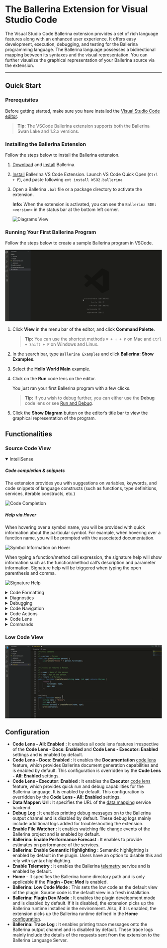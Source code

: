 # The Ballerina Extension for Visual Studio Code

The Visual Studio Code Ballerina extension provides a set of rich language features along with an enhanced user experience. 
It offers easy development, execution, debugging, and testing for the Ballerina programming language. 
The Ballerina language possesses a bidirectional mapping between its syntaxes and the visual representation. 
You can further visualize the graphical representation of your Ballerina source via the extension.

---
## Quick Start

### Prerequisites

Before getting started, make sure you have installed the [Visual Studio Code editor](https://code.visualstudio.com/download).

>**Tip:** The VSCode Ballerina extension supports both the Ballerina Swan Lake and 1.2.x versions.

### Installing the Ballerina Extension

Follow the steps below to install the Ballerina extension.

1. [Download](https://ballerina.io/downloads/) and [install](https://ballerina.io/learn/user-guide/getting-started/setting-up-ballerina/#installing-ballerina) Ballerina.
2. [Install](https://ballerina.io/learn/tooling-guide/visual-studio-code-extension/quick-start/#installing-the-ballerina-extension) Ballerina VS Code Extension. Launch VS Code Quick Open (`Ctrl + P`), and paste following `ext install WSO2.ballerina`
3. Open a Ballerina `.bal` file or a package directory to activate the extension.

	**Info:** When the extension is activated, you can see the `Ballerina SDK: <version>` in the status bar at the bottom left corner.

    ![Diagrams View](/learn/images/show-version-on-vscode.png)

### Running Your First Ballerina Program

Follow the steps below to create a sample Ballerina program in VSCode.

![Running Your First Ballerina Program](/learn/images/running-your-program.gif)

1. Click **View** in the menu bar of the editor, and click **Command Palette**.

    >**Tip:** You can use the shortcut methods `⌘ + ↑ + P` on Mac and `Ctrl + Shift + P` on Windows and Linux.

2. In the search bar, type `Ballerina Examples` and click **Ballerina: Show Examples**.

3. Select the **Hello World Main** example.

4. Click on the **Run** code lens on the editor. 

    You just ran your first Ballerina program with a few clicks.

    >**Tip:** If you wish to debug further, you can either use the **Debug** code lens or see [Run and Debug](#debugging).

5. Click the **Show Diagram** button on the editor’s title bar to view the graphical representation of the program.

## Functionalities

### Source Code View

<details open>
<summary>IntelliSense</summary>

##### Code completion & snippets
The extension provides you with suggestions on variables, keywords, and code snippets of language constructs (such as functions, type definitions, services, iterable constructs, etc.)

![Code Completion](/learn/images/code-completion.gif)

##### Help via Hover
When hovering over a symbol name, you will be provided with quick information about the particular symbol. For example, when hovering over a function name, you will be prompted with the associated documentation.

![Symbol Information on Hover](/learn/images/symbol-information-on-hover.gif)

When typing a function/method call expression, the signature help will show information such as the function/method call’s description and parameter information. Signature help will be triggered when typing the open parenthesis and comma.

![Signature Help](/learn/images/signature-help.gif)
</details>

<details>
<summary>Code Formatting</summary>
Code formatting has the two options below. 

  - Formatting a document 

  ![Formatting a Document](/learn/images/format-document.gif)

  - Formatting a selected range in the document

  ![Formatting a Document Range](/learn/images/format-document-range.gif)
</details>

<details>
<summary>Diagnostics</summary>

The diagnostics show you the syntax and semantic errors in the source code. Varieties of diagnostics such as errors and warnings will be shown. For a selected set of diagnostics, you can see the quick fixes. For example, the `variable assignment is required` diagnostic will have two associated quick fixes to create a new variable and ignore the return value.

![Diagnostics](/learn/images/diagnostics.gif)

</details>

<details>

<h4 class="hidden">Debugging</h4>
<summary>Debugging</summary>

The Ballerina VS Code extension comes with builtin debugging capabilities, so that the Ballerina users can seamlessly troubleshoot their applications at runtime. 
It allows you to debug Ballerina programs, services, tests and also provides remote debugging capabilities out of the box.

The below are some of the key debugging features provided by the Ballerina language extension.
- Launch/Attach
- Breakpoints
    - Conditional Breakpoints
    - Logpoints (Plain texts and string templates)
- Pause/Continue instructions
- Step In/Out/Over instructions
- Strand View
- Call Stack View
- Local & Global variable view
- Expression Evaluation

For detailed documentation on initializing debug sessions, using the debugging features and advanced configuration options, see [Ballerina Debugging](https://ballerina.io/learn/visual-studio-code-extension/debugging/).

![Debug Start](/learn/images/start-quick-main-debug-session.gif)

</details>

<details>
<summary>Code Navigation</summary>

##### Go to Definition 

For a symbol, this feature will navigate you to the definition of the particular symbol. For example, when invoking the go to definition from a function call expression, you will be navigated to the definition of the function. Apart from jumping to the definition, the peek definition will also be supported. The behavior will be the same not only for the constructs within the sources in the current package but also for external modules and standard libraries as well.

![Go to Definition](/learn/images/go-to-definition.gif)

##### Find all References

Invoking the references on a symbol will prompt you with all the symbol references in the current package.

![Find all References](/learn/images/find-all-references.gif)

#### Rename Symbols
This feature allows you to rename symbols by renaming all the references of the particular symbol.

![Rename Symbols](/learn/images/rename-symbols.gif)

</details>

<details>
<summary>Code Actions</summary>

There are two types of code actions suggested based on the node at a given cursor position and based on the diagnostic at a given cursor position.

![Create Variable](/learn/images/create-variable.gif)
![Document This](/learn/images/document-this.gif)

##### Create Variable Code Actions
Below demonstrate the types of code actions available for creating a variable.
- `Create variable`: Create a variable for an expression where the `Variable Assignment Required` diagnostic is present.
- `Create variable and type guard`: Create a type guard to handle the error gracefully when the `Variable assignment Required` diagnostic is present.
- `Create variable and check error`: Add a check expression when the `Variable assignment Required` diagnostic is present.
- `Ignore return value`: Ignore the return value with the `_` where the `Variable Assignment Required` diagnostic is present.

##### Code Actions for Union Types
Below demonstrate the code actions available for union type variables.
- `Type guard variable`: Type guard a variable, if the variable is of the union type.
- `Add check error`: When there is an error union, add a check statement.

##### Code Actions for Imports
Below demonstrate the code actions available for imports.
- `Import a module`: Add the import statement for a module, which has a reference without an import statement. This supports only the language library and the standard library.
- `Optimize imports`: Optimize the import statements to remove unused imports and arrange the imports in alphabetical order.

##### Code Actions for Documentation
Below demonstrate the code actions available for documentation.
- `Document this`: Add the documentation to the top-level constructs, resources, and methods.
- `Document all`: Document all the top-level constructs.
- `Update documentation`: Update the existing documentation when parameters are missing or not documented. This depends on the warning diagnostic sent by the compiler.

##### Code Actions for Incompatible Types
Below demonstrate the code actions available for incompatible types.
- `Change variable type`: Changes the type of a variable.
- `Add type cast`: Add a type cast for the incompatible types. 
- `Fix return type`: Changes the incompatible return type.
- `Change parameter type`: Changes the type of a function/ method parameter.

##### Code Actions for Create Functions 
Below demonstrate the code actions available for creating functions.
- `Create a function`: Creates a function using the selected variables/parameters.
- `Implement a method`: Implements the selected method.

</details>

<details>
<summary>Code Lens</summary>

##### Documentation Code Lens

The `Document This` code lens is shown for the public functions without the documentation. 

![Documentation Code Lens](/learn/images/documentation-code-lens.gif)

##### Run and Debug Code Lenses

Run and debug code lenses are shown for the entry points of the Ballerina project and for its test cases. The entry points include the main function and the services within the default module of the project.

![Run and Debug Code Lenses](/learn/images/run-debug-code-lens.gif)

</details>

<details>
<summary>Commands</summary>

- **Show Examples**: It lists the available examples of the Ballerina language. By clicking on each example, you can explore each source code. 
- **Build**: It is a quick access to build your Ballerina project. Once executed, the current Ballerina project relative to the currently-opened text editor is built using the `bal build` CLI command.
- **Run**: It runs your Ballerina project. Once executed, the opened Ballerina project is built using the `bal run` CLI command.
- **Test**: It runs all the tests in your Ballerina project using the `bal test` CLI command.
- **Build Documentation**: It is a quick guide to generate documentation for your Ballerina project. Once executed, the documentation is generated using the `bal doc` CLI command. The generated documentation can be found inside the `apidocs` directory in the project `target`.
- **Show Diagram**: It is a palette reference to access the **Diagrams**. On execution, the diagram editor of the first diagram component listed under the **Diagrams** view is rendered.
- **Add Module**: It adds a [Ballerina module](https://ballerina.io/learn/organizing-ballerina-code/modules/) for the given module name using the `bal add` CLI command.  
- **Create 'Cloud.toml'**: It generates a `Cloud.toml` file for your Ballerina project according to the default [cloud specifications](https://github.com/ballerina-platform/ballerina-spec/blob/master/c2c/code-to-cloud-spec.md).
- **Paste JSON as Record**: This command converts a JSON string (that is copied to the clipboard) to a Ballerina record(s) and pastes it in your code.

</details>

### Low Code View

![Low Code View - Diagram View](/learn/images/low-code-view.gif)

## Configuration
- **Code Lens - All: Enabled** : It enables all code lens features irrespective of the **Code Lens - Docs: Enabled** and **Code Lens - Executor: Enabled** settings and is enabled by default.
- **Code Lens - Docs: Enabled** : It enables the **Documentation** [code lens](#documentation-code-lens) feature, which provides Ballerina document generation capabilities and is enabled by default. This configuration is overridden by the **Code Lens - All: Enabled** settings.
- **Code Lens - Executor: Enabled** : It enables the **Executor** [code lens](#run-and-debug-code-lenses) feature, which provides quick run and debug capabilities for the Ballerina language. It is enabled by default. This configuration is overridden by the **Code Lens - All: Enabled** settings.
- **Data Mapper: Url** : It specifies the URL of the [data mapping](/learn/tooling-guide/visual-studio-code-extension/language-support/#data-mapping) service backend.
- **Debug Log** : It enables printing debug messages on to the Ballerina output channel and is disabled by default. These debug logs mainly include additional logs added for troubleshooting the extension.
- **Enable File Watcher** : It enables watching file change events of the Ballerina project and is enabled by default.
- **Ballerina: Enable Performance Forecast** : It enables to provide estimates on performance of the services.
- **Ballerina: Enable Semantic Highlighting** : Semantic highlighting is enabled by default in the plugin. Users have an option to disable this and rely with syntax highlighting.
- **Enable Telemetry** : It enables the Ballerina [telemetry](https://code.visualstudio.com/docs/getstarted/telemetry) service and is enabled by default. 
- **Home** - It specifies the Ballerina home directory path and is only applicable if the **Plugin - Dev: Mod** is enabled.
- **Ballerina: Low Code Mode** : This sets the low code as the default view of the plugin. Source code is the default view in a fresh installation. 
- **Ballerina: Plugin Dev Mode** : It enables the plugin development mode and is disabled by default. If it is disabled, the extension picks up the Ballerina runtime installed in the environment. Also, if it is enabled, the extension picks up the Ballerina runtime defined in the **Home** [configuration](/learn/tooling-guide/visual-studio-code-extension/configurations/#home).
- **Ballerina: Trace Log** : It enables printing trace messages onto the Ballerina output channel and is disabled by default. These trace logs mainly include the details of the requests sent from the extension to the Ballerina Language Server.

